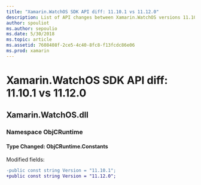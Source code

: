 ```yaml
---
title: "Xamarin.WatchOS SDK API diff: 11.10.1 vs 11.12.0"
description: List of API changes between Xamarin.WatchOS versions 11.10.1 and 11.12.0.
author: spouliot
ms.author: sepoulio
ms.date: 5/30/2018
ms.topic: article
ms.assetid: 7608408f-2ce5-4c40-8fc8-f13fcdc86e06
ms.prod: xamarin
---
```


# Xamarin.WatchOS SDK API diff: 11.10.1 vs 11.12.0

<a name="Xamarin.WatchOS.dll" />

## Xamarin.WatchOS.dll

### Namespace ObjCRuntime

#### Type Changed: ObjCRuntime.Constants

Modified fields:

```diff
-public const string Version = "11.10.1";
+public const string Version = "11.12.0";
```



